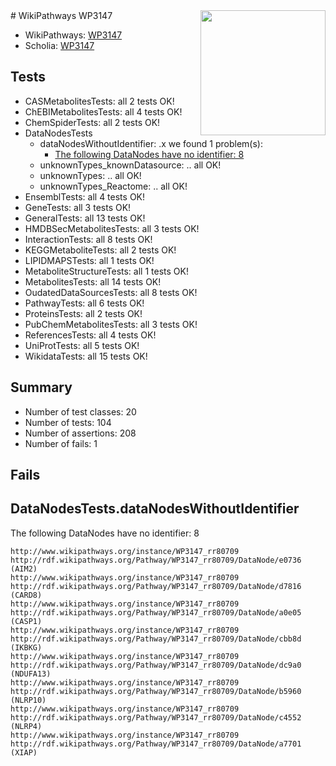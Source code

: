 <img style="float: right; width: 200px" src="https://upload.wikimedia.org/wikipedia/commons/thumb/8/83/Wplogo_with_text_500.png/640px-Wplogo_with_text_500.png" />
# WikiPathways WP3147

* WikiPathways: [WP3147](https://new.wikipathways.org/pathways/WP3147)
* Scholia: [WP3147](https://scholia.toolforge.org/wikipathways/WP3147)
## Tests
* CASMetabolitesTests: all 2 tests OK!
* ChEBIMetabolitesTests: all 4 tests OK!
* ChemSpiderTests: all 2 tests OK!
* DataNodesTests
    * dataNodesWithoutIdentifier: .x we found 1 problem(s):
        * [The following DataNodes have no identifier: 8](#d2d32fa7)
    * unknownTypes_knownDatasource: .. all OK!
    * unknownTypes: .. all OK!
    * unknownTypes_Reactome: .. all OK!
* EnsemblTests: all 4 tests OK!
* GeneTests: all 3 tests OK!
* GeneralTests: all 13 tests OK!
* HMDBSecMetabolitesTests: all 3 tests OK!
* InteractionTests: all 8 tests OK!
* KEGGMetaboliteTests: all 2 tests OK!
* LIPIDMAPSTests: all 1 tests OK!
* MetaboliteStructureTests: all 1 tests OK!
* MetabolitesTests: all 14 tests OK!
* OudatedDataSourcesTests: all 8 tests OK!
* PathwayTests: all 6 tests OK!
* ProteinsTests: all 2 tests OK!
* PubChemMetabolitesTests: all 3 tests OK!
* ReferencesTests: all 4 tests OK!
* UniProtTests: all 5 tests OK!
* WikidataTests: all 15 tests OK!


## Summary

* Number of test classes: 20
* Number of tests: 104
* Number of assertions: 208
* Number of fails: 1

## Fails

<a name="d2d32fa7" />

## DataNodesTests.dataNodesWithoutIdentifier

The following DataNodes have no identifier: 8
```
http://www.wikipathways.org/instance/WP3147_rr80709 http://rdf.wikipathways.org/Pathway/WP3147_rr80709/DataNode/e0736 (AIM2)
http://www.wikipathways.org/instance/WP3147_rr80709 http://rdf.wikipathways.org/Pathway/WP3147_rr80709/DataNode/d7816 (CARD8)
http://www.wikipathways.org/instance/WP3147_rr80709 http://rdf.wikipathways.org/Pathway/WP3147_rr80709/DataNode/a0e05 (CASP1)
http://www.wikipathways.org/instance/WP3147_rr80709 http://rdf.wikipathways.org/Pathway/WP3147_rr80709/DataNode/cbb8d (IKBKG)
http://www.wikipathways.org/instance/WP3147_rr80709 http://rdf.wikipathways.org/Pathway/WP3147_rr80709/DataNode/dc9a0 (NDUFA13)
http://www.wikipathways.org/instance/WP3147_rr80709 http://rdf.wikipathways.org/Pathway/WP3147_rr80709/DataNode/b5960 (NLRP10)
http://www.wikipathways.org/instance/WP3147_rr80709 http://rdf.wikipathways.org/Pathway/WP3147_rr80709/DataNode/c4552 (NLRP4)
http://www.wikipathways.org/instance/WP3147_rr80709 http://rdf.wikipathways.org/Pathway/WP3147_rr80709/DataNode/a7701 (XIAP)
```

